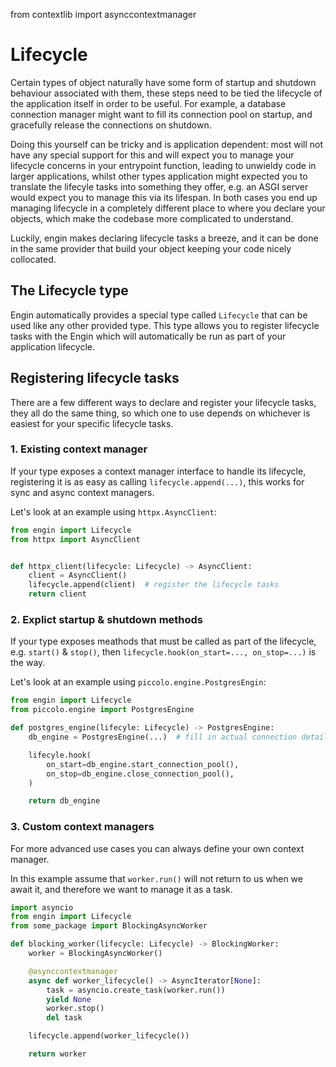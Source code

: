 from contextlib import asynccontextmanager

# Lifecycle

Certain types of object naturally have some form of startup and shutdown behaviour
associated with them, these steps need to be tied the lifecycle of the application itself
in order to be useful. For example, a database connection manager might want to fill its
connection pool on startup, and gracefully release the connections on shutdown.

Doing this yourself can be tricky and is application dependent: most will not have any
special support for this and will expect you to manage your lifecycle concerns in your
entrypoint function, leading to unwieldy code in larger applications, whilst other
types application might expected you to translate the lifecyle tasks into something they
offer, e.g. an ASGI server would expect you to manage this via its lifespan. In both cases
you end up managing lifecycle in a completely different place to where you declare your
objects, which make the codebase more complicated to understand.

Luckily, engin makes declaring lifecycle tasks a breeze, and it can be done in the same
provider that build your object keeping your code nicely collocated.

## The Lifecycle type

Engin automatically provides a special type called `Lifecycle` that can be used like any
other provided type. This type allows you to register lifecycle tasks with the Engin which
will automatically be run as part of your application lifecycle.

## Registering lifecycle tasks

There are a few different ways to declare and register your lifecycle tasks, they all do
the same thing, so which one to use depends on whichever is easiest for your specific
lifecycle tasks.

### 1. Existing context manager

If your type exposes a context manager interface to handle its lifecycle, registering it
is as easy as calling `lifecycle.append(...)`, this works for sync and async context
managers.

Let's look at an example using `httpx.AsyncClient`:

```python
from engin import Lifecycle
from httpx import AsyncClient


def httpx_client(lifecycle: Lifecycle) -> AsyncClient:
    client = AsyncClient()
    lifecycle.append(client)  # register the lifecycle tasks
    return client
```

### 2. Explict startup & shutdown methods

If your type exposes meathods that must be called as part of the lifecycle, e.g. `start()`
& `stop()`, then `lifecycle.hook(on_start=..., on_stop=...)` is the way.

Let's look at an example using `piccolo.engine.PostgresEngin`:

```python
from engin import Lifecycle
from piccolo.engine import PostgresEngine

def postgres_engine(lifecyle: Lifecycle) -> PostgresEngine:
    db_engine = PostgresEngine(...)  # fill in actual connection details

    lifecyle.hook(
        on_start=db_engine.start_connection_pool(),
        on_stop=db_engine.close_connection_pool(),
    )

    return db_engine
```

### 3. Custom context managers

For more advanced use cases you can always define your own context manager.

In this example assume that `worker.run()` will not return to us when we await it, and
therefore we want to manage it as a task.


```python
import asyncio
from engin import Lifecycle
from some_package import BlockingAsyncWorker

def blocking_worker(lifecycle: Lifecycle) -> BlockingWorker:
    worker = BlockingAsyncWorker()

    @asynccontextmanager
    async def worker_lifecycle() -> AsyncIterator[None]:
        task = asyncio.create_task(worker.run())
        yield None
        worker.stop()
        del task

    lifecycle.append(worker_lifecycle())

    return worker
```
